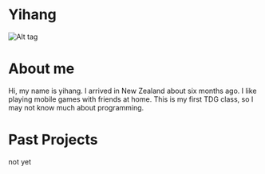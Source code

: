 # Yihang 
![Alt tag](https://github.com/user-attachments/assets/fde684e5-1deb-4737-b4c1-636228e605a0)
# About me
Hi, my name is yihang. I arrived in New Zealand about six months ago. I like playing mobile games with friends at home. This is my first TDG class, so I may not know much about programming.
# Past Projects
not yet
